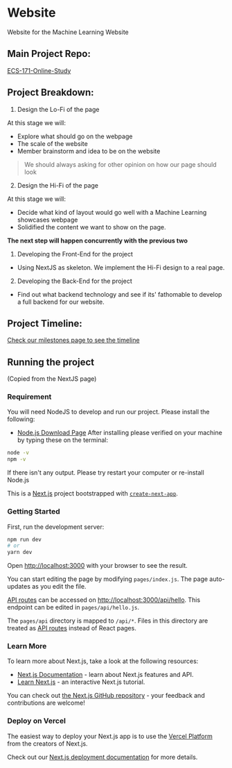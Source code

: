 # Website
Website for the Machine Learning Website


## Main Project Repo:
[ECS-171-Online-Study](https://github.com/ECS-171-Divorce-Team/ECS-171-Online-Study)

## Project Breakdown:
1) Design the Lo-Fi of the page

At this stage we will:
- Explore what should go on the webpage
- The scale of the website
- Member brainstorm and idea to be on the website

> We should always asking for other opinion on how our page should look

2) Design the Hi-Fi of the page

At this stage we will:
- Decide what kind of layout would go well with a Machine Learning showcases webpage
- Solidified the content we want to show on the page.

**The next step will happen concurrently with the previous two**

1) Developing the Front-End for the project
- Using NextJS as skeleton. We implement the Hi-Fi design to a real page.
2) Developing the Back-End for the project
- Find out what backend technology and see if its' fathomable to develop a full backend for our website.

## Project Timeline:
[Check our milestones page to see the timeline](https://github.com/ECS-171-Divorce-Team/Website/milestones)

## Running the project
(Copied from the NextJS page)
### Requirement
You will need NodeJS to develop and run our project. Please install the following:
- [Node.js Download Page](https://nodejs.org/en/download/)
After installing please verified on your machine by typing these on the terminal:
```bash
node -v
npm -v
```
If there isn't any output. Please try restart your computer or re-install Node.js

This is a [Next.js](https://nextjs.org/) project bootstrapped with [`create-next-app`](https://github.com/vercel/next.js/tree/canary/packages/create-next-app).

### Getting Started

First, run the development server:

```bash
npm run dev
# or
yarn dev
```

Open [http://localhost:3000](http://localhost:3000) with your browser to see the result.

You can start editing the page by modifying `pages/index.js`. The page auto-updates as you edit the file.

[API routes](https://nextjs.org/docs/api-routes/introduction) can be accessed on [http://localhost:3000/api/hello](http://localhost:3000/api/hello). This endpoint can be edited in `pages/api/hello.js`.

The `pages/api` directory is mapped to `/api/*`. Files in this directory are treated as [API routes](https://nextjs.org/docs/api-routes/introduction) instead of React pages.

### Learn More

To learn more about Next.js, take a look at the following resources:

- [Next.js Documentation](https://nextjs.org/docs) - learn about Next.js features and API.
- [Learn Next.js](https://nextjs.org/learn) - an interactive Next.js tutorial.

You can check out [the Next.js GitHub repository](https://github.com/vercel/next.js/) - your feedback and contributions are welcome!

### Deploy on Vercel

The easiest way to deploy your Next.js app is to use the [Vercel Platform](https://vercel.com/new?utm_medium=default-template&filter=next.js&utm_source=create-next-app&utm_campaign=create-next-app-readme) from the creators of Next.js.

Check out our [Next.js deployment documentation](https://nextjs.org/docs/deployment) for more details.

